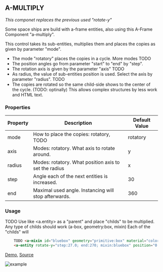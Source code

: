 ## A-MULTIPLY

<i>This componet replaces the previous used "rotate-y"</i>

Some space ships are build with a-frame entities, also using this A-Frame Component "a-multiply".

This control takes its sub-entities, multiplies them and places the copies as given by parameter "mode".
* The mode "rotatory" places the copies in a cycle. More modes TODO
* The position angles go from parameter "start" to "end" by "step".
* The rotation axis is given by the parameter "axis" TODO
* As radius, the value of sub-entities position is used. Select the axis by parameter "radius". TODO
* The copies are rotated so the same child-side shows to the center of the cycle. (TODO: optinally)
This allows complex structures by less work and HTML text.


### Properties

| Property | Description                                             | Default Value |
| -------- | -----------                                             | ------------- |
| mode     | How to place the copies: rotatory, TODO                 | rotatory      |
| axis     | Modes: rotatory. What axis to rotate around.            | y             |
| radius   | Modes: rotatory. What position axis to set the radius   | x             |
| step     | Angle each of the next entities is increased.           | 30            |
| end      | Maximal used angle. Instancing will stop afterwards.    | 360           |

### Usage

TODO Use <a-multiply> like <a.entity> as a "parent" and place "childs" to be multiplied.
Any type of childs should work (a-box, geometry:box, mixin)
Each of the "childs" will 



```html
    TODO <a-mixin id="bluebox" geometry="primitive:box" material="color:blue" position="4 0 0" ></a-mixin>
    <a-entity rotate-y="step:27.0; end:270; mixin:bluebox" position="0 0 -8"></a-entity>
```

[Demo](http://www.ac1000.de/s/demo/3), [Source](https://github.com/DerKarlos/sfsfs/blob/master/a-multiply/a-multiply.js)

![example](http://ac1000.de//s/demo/3/example.png)
